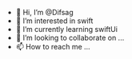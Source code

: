 - 👋 Hi, I’m @Difsag
- 👀 I’m interested in swift
- 🌱 I’m currently learning swiftUi
- 💞️ I’m looking to collaborate on ...
- 📫 How to reach me ...

<!---
Difsag/Difsag is a ✨ special ✨ repository because its `README.md` (this file) appears on your GitHub profile.
You can click the Preview link to take a look at your changes.
--->
